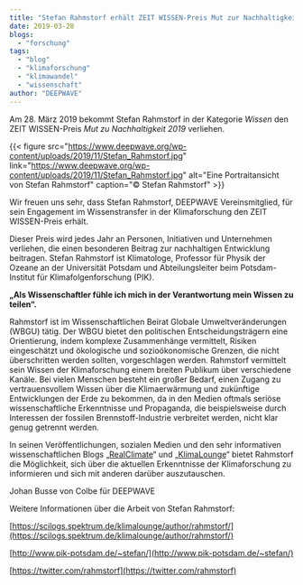 ```yaml
---
title: "Stefan Rahmstorf erhält ZEIT WISSEN-Preis Mut zur Nachhaltigkeit 2019"
date: 2019-03-28
blogs: 
  - "forschung"
tags: 
  - "blog"
  - "klimaforschung"
  - "klimawandel"
  - "wissenschaft"
author: "DEEPWAVE"
---
```


Am 28. März 2019 bekommt Stefan Rahmstorf in der Kategorie _Wissen_ den ZEIT WISSEN-Preis _Mut zu Nachhaltigkeit 2019_ verliehen.

{{< figure src="https://www.deepwave.org/wp-content/uploads/2019/11/Stefan_Rahmstorf.jpg" link="https://www.deepwave.org/wp-content/uploads/2019/11/Stefan_Rahmstorf.jpg" alt="Eine Portraitansicht von Stefan Rahmstorf" caption="© Stefan Rahmstorf" >}}

Wir freuen uns sehr, dass Stefan Rahmstorf, DEEPWAVE Vereinsmitglied, für sein Engagement im Wissenstransfer in der Klimaforschung den ZEIT WISSEN-Preis erhält.

Dieser Preis wird jedes Jahr an Personen, Initiativen und Unternehmen verliehen, die einen besonderen Beitrag zur nachhaltigen Entwicklung beitragen. Stefan Rahmstorf ist Klimatologe, Professor für Physik der Ozeane an der Universität Potsdam und Abteilungsleiter beim Potsdam-Institut für Klimafolgenforschung (PIK).

**„Als Wissenschaftler fühle ich mich in der Verantwortung mein Wissen zu teilen“.**

Rahmstorf ist im Wissenschaftlichen Beirat Globale Umweltveränderungen (WBGU) tätig. Der WBGU bietet den politischen Entscheidungsträgern eine Orientierung, indem komplexe Zusammenhänge vermittelt, Risiken eingeschätzt und ökologische und sozioökonomische Grenzen, die nicht überschritten werden sollten, vorgeschlagen werden. Rahmstorf vermittelt sein Wissen der Klimaforschung einem breiten Publikum über verschiedene Kanäle. Bei vielen Menschen besteht ein großer Bedarf, einen Zugang zu vertrauensvollem Wissen über die Klimaerwärmung und zukünftige Entwicklungen der Erde zu bekommen, da in den Medien oftmals seriöse wissenschaftliche Erkenntnisse und Propaganda, die beispielsweise durch Interessen der fossilen Brennstoff-Industrie verbreitet werden, nicht klar genug getrennt werden.

In seinen Veröffentlichungen, sozialen Medien und den sehr informativen wissenschaftlichen Blogs „[RealClimate](http://www.realclimate.org/)“ und „[KlimaLounge](https://scilogs.spektrum.de/klimalounge/)“ bietet Rahmstorf die Möglichkeit, sich über die aktuellen Erkenntnisse der Klimaforschung zu informieren und sich mit anderen darüber auszutauschen.

Johan Busse von Colbe für DEEPWAVE

Weitere Informationen über die Arbeit von Stefan Rahmstorf:

[https://scilogs.spektrum.de/klimalounge/author/rahmstorf/](https://scilogs.spektrum.de/klimalounge/author/rahmstorf/)

[http://www.pik-potsdam.de/~stefan/](http://www.pik-potsdam.de/~stefan/)

[https://twitter.com/rahmstorf](https://twitter.com/rahmstorf)

   [](http://www.pik-potsdam.de/~stefan/)
